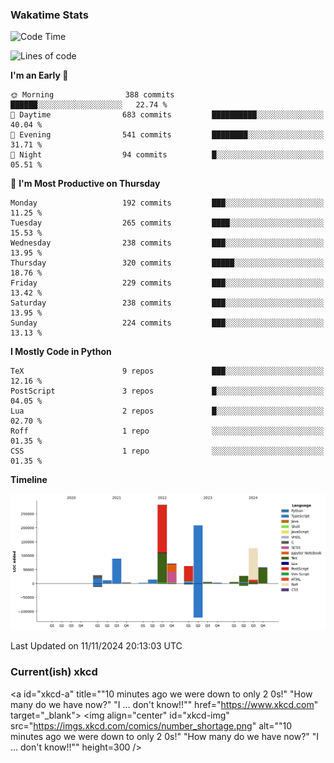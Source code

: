 ### Wakatime Stats
<!--START_SECTION:waka-->
![Code Time](http://img.shields.io/badge/Code%20Time-2%2C924%20hrs%2057%20mins-blue)

![Lines of code](https://img.shields.io/badge/From%20Hello%20World%20I%27ve%20Written-996.4%20thousand%20lines%20of%20code-blue)

**I'm an Early 🐤** 

```text
🌞 Morning                388 commits         ██████░░░░░░░░░░░░░░░░░░░   22.74 % 
🌆 Daytime                683 commits         ██████████░░░░░░░░░░░░░░░   40.04 % 
🌃 Evening                541 commits         ████████░░░░░░░░░░░░░░░░░   31.71 % 
🌙 Night                  94 commits          █░░░░░░░░░░░░░░░░░░░░░░░░   05.51 % 
```
📅 **I'm Most Productive on Thursday** 

```text
Monday                   192 commits         ███░░░░░░░░░░░░░░░░░░░░░░   11.25 % 
Tuesday                  265 commits         ████░░░░░░░░░░░░░░░░░░░░░   15.53 % 
Wednesday                238 commits         ███░░░░░░░░░░░░░░░░░░░░░░   13.95 % 
Thursday                 320 commits         █████░░░░░░░░░░░░░░░░░░░░   18.76 % 
Friday                   229 commits         ███░░░░░░░░░░░░░░░░░░░░░░   13.42 % 
Saturday                 238 commits         ███░░░░░░░░░░░░░░░░░░░░░░   13.95 % 
Sunday                   224 commits         ███░░░░░░░░░░░░░░░░░░░░░░   13.13 % 
```


**I Mostly Code in Python** 

```text
TeX                      9 repos             ███░░░░░░░░░░░░░░░░░░░░░░   12.16 % 
PostScript               3 repos             █░░░░░░░░░░░░░░░░░░░░░░░░   04.05 % 
Lua                      2 repos             █░░░░░░░░░░░░░░░░░░░░░░░░   02.70 % 
Roff                     1 repo              ░░░░░░░░░░░░░░░░░░░░░░░░░   01.35 % 
CSS                      1 repo              ░░░░░░░░░░░░░░░░░░░░░░░░░   01.35 % 
```



**Timeline**

![Lines of Code chart](https://raw.githubusercontent.com/joshuajeschek/joshuajeschek/main/assets/bar_graph.png)


 Last Updated on 11/11/2024 20:13:03 UTC
<!--END_SECTION:waka-->

### Current(ish) xkcd
<a id="xkcd-a" title=""10 minutes ago we were down to only 2 0s!" "How many do we have now?" "I ... don't know!!"" href="https://www.xkcd.com" target="_blank">
        <img align="center" id="xkcd-img" src="https://imgs.xkcd.com/comics/number_shortage.png" alt=""10 minutes ago we were down to only 2 0s!" "How many do we have now?" "I ... don't know!!"" height=300 />
</a>
